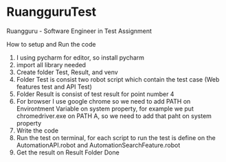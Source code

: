 # RuangguruTest
Ruangguru - Software Engineer in Test Assignment

How to setup and Run the code 
1. I using pycharm for editor, so install pycharm
2. import all library needed 
3. Create folder Test, Result, and venv
4. Folder Test is consist two robot script which contain the test case (Web features test and API Test)
5. Folder Result is consist of test result for point number 4
6. For browser I use google chrome so we need to add  PATH on Environtment Variable on system property, for example we put chromedriver.exe on PATH A, so we need to add that paht on system property
10. Write the code 
11. Run the test on terminal, for each script to run the test is define on the AutomationAPI.robot and AutomationSearchFeature.robot
12. Get the result on Result Folder
Done
